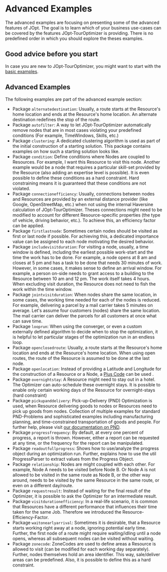 # Advanced Examples

The advanced examples are focusing on presenting some of the advanced features of JOpt. The goal is to learn which of your business use-cases can be covered by the features JOpt-TourOptimizer is providing. There is no predefined order in which you should explore the theses examples.

## Good advice before you start
In case you are new to JOpt-TourOptimizer, you might want to start with the <a href="https://github.com/DNA-Evolutions/Java-TourOptimizer-Examples/tree/master/src/main/java/com/dna/jopt/touroptimizer/java/examples/basic" target="_blank">basic examples</a>.


## Advanced Examples
The following examples are part of the advanced example section:

- Package `alternatedestination`: Usually, a route starts at the Resource's home location and ends at the Resource's home location. An alternate destination redefines the stop of the route.
- Package `autofilter`: A way to let JOpt-TourOptimizer automatically remove nodes that are in most cases violating your predefined conditions (For example, TimeWindows, Skills, etc.)
- Package `clustering`: A dedicated clustering algorithm is used as part of the initial construction of a starting solution. This package contains examples on how such a starting solution looks like.
- Package `condition`: Define conditions where Nodes are coupled to Resources. For example, I want this Resource to visit this node. Another example would be a node that requires a particular skill-set provided by the Resource (also adding an expertise level is possible). It is even possible to define these conditions as a hard constraint. Hard constraining means it is guaranteed that these conditions are not violated. 
- Package `connectionefficiency`: Usually, connections between nodes and Resources are provided by an external distance provider (like Google, OpenStreetMap, etc.) when not using the internal Haversine calculation of JOpt-TourOptimizer. Theses connections might need to be modified to account for different Resource-specific properties (the type of vehicle, driving behavior, etc.). To achieve this, an efficiency factor can be applied.
- Package `firstlastnode`: Sometimes certain nodes should be visited as first or last node if possible. For achieving this, a dedicated importance value can be assigned to each node motivating the desired behavior.
- Package `includevisitduration`: For visiting a node, usually, a time window is defined, including the earliest possible work-start and the time the work has to be done. For example, a node opens at 8 am and closes at 5 pm and has a task to be done that needs 30 minutes of work. However, in some cases, it makes sense to define an arrival window. For example, a person on-side needs to grant access to a building to the Resource between 10 am and 12 pm. The work itself takes 4 hours. When excluding visit duration, the Resource does not need to fish the work within the time window.  
- Package `jointvisitduration`: When nodes share the same location, in some cases, the working time needed for each of the nodes is reduced. For example, delivering a parcel by a mail carrier takes 5 minutes on average. Let's assume four customers (nodes) share the same location. The mail carrier can deliver the parcels for all customers at once what can save time.
- Package `looprun`: When using the converger, or even a custom externally defined algorithm to decide when to stop the optimization, it is helpful to let particular stages of the optimization run in an endless loop.
- Package `openclosedroute`: Usually, a route starts at the Resource's home location and ends at the Resource's home location. When using open routes, the route of the Resource is assumed to be done at the last node.
- Package `openlocation`: Instead of providing a Latitude and Longitude for the construction of a Resource or a Node, a <a href="https://maps.google.com/pluscodes/" target="_blank">Plus Code</a> can be used .
- Package `overnightstay`: A Resource might need to stay out in a hotel. The Optimizer can auto-schedule these overnight stays. It is possible to enable only certain working days of the Resource for overnight-stays (hard constraint)
- Package `pickupanddelivery`: Pick-up-Delivery (PND) Optimization is used, when Resource delivering goods to nodes or Resources need to pick up goods from nodes. Collection of multiple examples for standard PND-Problems and sophisticated examples including  manufacturing planning, and time-constrained transportation of goods and people. For further help, please visit <a href="https://docs.dna-evolutions.com/overview_docs/pickup_and_delivery/Pickup_and_delivery.html" target="_blank">our documentation on PND</a>.
- Package `progressfrequency`: By default, at every one percent of progress, a report is thrown. However, either a report can be requested at any time, or the frequency for the report can be manipulated.
- Package `readoutfullprogress`: Shows how to use/analyze the progress object during an optimization run. Further, explains how to use the util ProgressParser to extract values from the Progress Object.
- Package `relationship`: Nodes are might coupled with each other. For example, Node A needs to be visited before Node B. Or Node A is not allowed to be visited in the same route as Node B, or the other way around, needs to be visited by the same Resource in the same route, or even on a different day/route.
- Package `requestresult`: Instead of waiting for the final result of the Optimizer, it is possible to ask the Optimizer for an intermediate result.
- Package `visitdurationefficiency`: In a real-life scenario, it is common that Resources have a different performance that influences their time taken for the same Job. Therefore we introduced the Resource-Efficiency-Factor.
- Package `waitonearlyarrival`: Sometimes it is desirable, that a Resource starts working right away at a node, ignoring potential early time. Further, the first node of a route might require waiting/idling until a node opens, whereas all subsequent nodes can be visited without waiting.
- Package `zonecode`: ZoneCodes are used to define areas a Resource is allowed to visit (can be modified for each working day separately). Further, nodes themselves hold an area identifier. This way, sale/deliver areas can be predefined. Also, it is possible to define this as a hard constraint.

